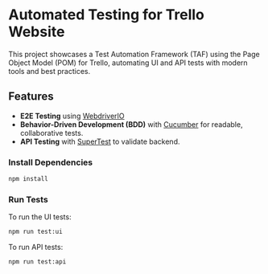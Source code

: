 # Automated Testing for Trello Website

This project showcases a Test Automation Framework (TAF) using the Page Object Model (POM) for Trello, automating UI and API tests with modern tools and best practices.

## Features

- **E2E Testing** using [WebdriverIO](https://webdriver.io/)
- **Behavior-Driven Development (BDD)** with [Cucumber](https://cucumber.io/) for readable, collaborative tests.
- **API Testing** with [SuperTest](https://github.com/visionmedia/supertest) to validate backend.

### Install Dependencies
```bash
npm install
```

### Run Tests

To run the UI tests:

```bash
npm run test:ui
```
To run API tests:
```bash
npm run test:api
```